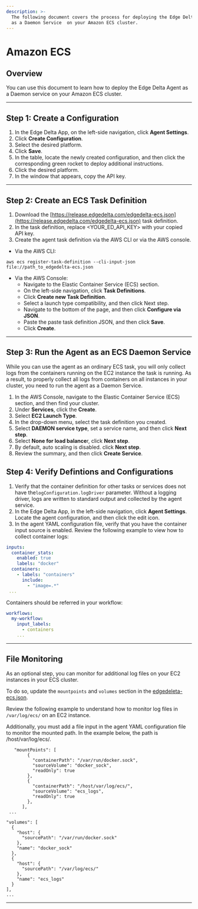 ```yaml
---
description: >-
  The following document covers the process for deploying the Edge Delta agent
  as a Daemon Service  on your Amazon ECS cluster.
---
```


# Amazon ECS

## Overview

You can use this document to learn how to deploy the Edge Delta Agent as a Daemon service on your Amazon ECS cluster.

***

## Step 1: Create a Configuration 

1. In the Edge Delta App, on the left-side navigation, click **Agent Settings**.
2. Click **Create Configuration**.
3. Select the desired platform.
4. Click **Save**.  
5. In the table, locate the newly created configuration, and then click the corresponding green rocket to deploy additional instructions.
6. Click the desired platform. 
7. In the window that appears, copy the API key. 

***

## Step 2: Create an ECS Task Definition

1. Download the [https://release.edgedelta.com/edgedelta-ecs.json](https://release.edgedelta.com/edgedelta-ecs.json) task definition.
2. In the task definition, replace &lt;YOUR\_ED\_API\_KEY&gt; with your copied API key.
3. Create the agent task definition via the AWS CLI or via the AWS console. 
  - Via the AWS CLI:

```
aws ecs register-task-definition --cli-input-json file://path_to_edgedelta-ecs.json
```

  - Via the AWS Console: 
    - Navigate to the Elastic Container Service (ECS) section. 
    - On the left-side navigation, click **Task Definitions**.
    - Click **Create new Task Definition**.
    - Select a launch type compatibility, and then click Next step. 
    - Navigate to the bottom of the page, and then click **Configure via JSON**.
    - Paste the paste task definition JSON, and then click **Save**. 
    - Click **Create**. 

***

## Step 3: Run the Agent as an ECS Daemon Service

While you can use the agent as an ordinary ECS task, you will only collect logs from the containers running on the EC2 instance the task is running. As a result, to properly collect all logs from containers on all instances in your cluster, you need to run the agent as a Daemon Service.

1. In the AWS Console, navigate to the Elastic Container Service (ECS) section, and then find your cluster.
2. Under **Services**, click the **Create**.
3. Select **EC2 Launch Type**.
4. In the drop-down menu, select the task definition you created.  
5. Select **DAEMON service type**, set a service name, and then click **Next step**.
6. Select **None for load balance**r, click **Next step**.
7. By default, auto scaling is disabled. click **Next step**.
8. Review the summary, and then click **Create Service**.

## Step 4: Verify Defintions and Configurations

1. Verify that the container definition for other tasks or services does not have the`logConfiguration.logDriver` parameter. Without a logging driver, logs are written to standard output and collected by the agent service.
2. In the Edge Delta App, in the left-side navigation, click **Agent Settings**. Locate the agent configuration, and then click the edit icon. 
3. In the agent YAML configuration file, verify that you have the container input source is enabled. Review the following example to view how to collect container logs:

```yaml
inputs:
  container_stats:
    enabled: true
    labels: "docker"
  containers:
    - labels: "containers"
      include:
        - "image=.*"
 ...
```

Containers should be referred in your workflow:

```yaml
workflows:
  my-workflow:
    input_labels:
      - containers
    ...
```

***

## File Monitoring

As an optional step, you can monitor for additional log files on your EC2 instances in your ECS cluster.

To do so, update the `mountpoints` and `volumes` section in the [edgedeleta-ecs.json](https://release.edgedelta.com/edgedelta-ecs.json).

Review the following example to understand how to monitor log files in `/var/log/ecs/` on an EC2 instance.

Additionally, you must add a file input in the agent YAML configuration file to monitor the mounted path. In the example below, the path is /host/var/log/ecs/. 


```
   "mountPoints": [
        {
          "containerPath": "/var/run/docker.sock",
          "sourceVolume": "docker_sock",
          "readOnly": true
        },
        {
          "containerPath": "/host/var/log/ecs/",
          "sourceVolume": "ecs_logs",
          "readOnly": true
        },
      ],
 ...

"volumes": [
  {
    "host": {
      "sourcePath": "/var/run/docker.sock"
    },
    "name": "docker_sock"
  },
  {
    "host": {
      "sourcePath": "/var/log/ecs/"
    },
    "name": "ecs_logs"
  }
],
...
```


***
